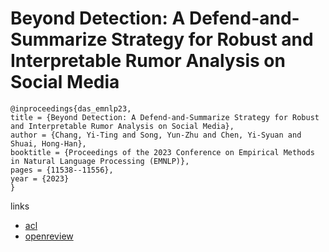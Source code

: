 # Beyond Detection: A Defend-and-Summarize Strategy for Robust and Interpretable Rumor Analysis on Social Media

```
@inproceedings{das_emnlp23,
title = {Beyond Detection: A Defend-and-Summarize Strategy for Robust and Interpretable Rumor Analysis on Social Media},
author = {Chang, Yi-Ting and Song, Yun-Zhu and Chen, Yi-Syuan and Shuai, Hong-Han},
booktitle = {Proceedings of the 2023 Conference on Empirical Methods in Natural Language Processing (EMNLP)},
pages = {11538--11556},
year = {2023}
}
```

links
- [acl](https://aclanthology.org/2023.emnlp-main.707)
- [openreview](https://openreview.net/forum?id=IadylMsom5)
